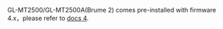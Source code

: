 GL-MT2500/GL-MT2500A(Brume 2) comes pre-installed with firmware 4.x，please refer to [docs 4](https://docs.gl-inet.com/en/4/user_guide/gl-mt2500/hardware_info/).